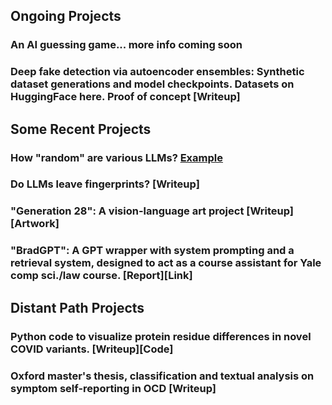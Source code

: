 ## Ongoing Projects

### An AI guessing game... more info coming soon 

### Deep fake detection via autoencoder ensembles: Synthetic dataset generations and model checkpoints. Datasets on HuggingFace here. Proof of concept [Writeup]

## Some Recent Projects

### How "random" are various LLMs? [Example](alexamari.com)

### Do LLMs leave fingerprints? [Writeup]

### "Generation 28": A vision-language art project [Writeup][Artwork]

### "BradGPT": A GPT wrapper with system prompting and a retrieval system, designed to act as a course assistant for Yale comp sci./law course. [Report][Link]

## Distant Path Projects

### Python code to visualize protein residue differences in novel COVID variants. [Writeup][Code] 

### Oxford master's thesis, classification and textual analysis on symptom self-reporting in OCD [Writeup]
